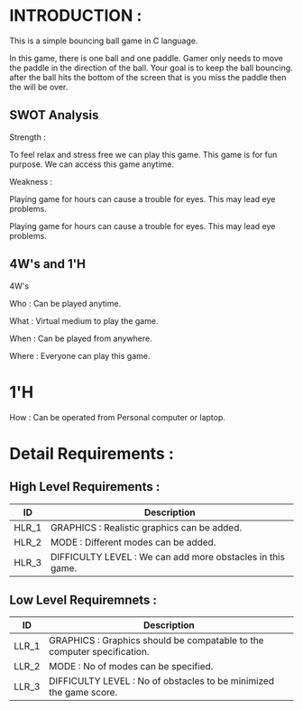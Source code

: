 # INTRODUCTION :

This is a simple bouncing ball game in C language.

In this game, there is one ball and one paddle. Gamer only needs to move the paddle in the direction of the ball. Your goal is to keep the ball bouncing.
after the ball hits the bottom of the screen that is you miss the paddle then the will be over.


## SWOT Analysis

Strength :

To feel relax and stress free we can play this game.
This game is for fun purpose.
We can access this game anytime.

Weakness :

Playing game for hours can cause a trouble for eyes.
This may lead eye problems.

Playing game for hours can cause a trouble for eyes.
This may lead eye problems.

## 4W's and 1'H

4W's

Who : Can be played anytime.

What : Virtual medium to play the game.

When : Can be played from anywhere.

Where : Everyone can play this game.

# 1'H

How : Can be operated from Personal computer or laptop.

# Detail Requirements :

## High Level Requirements :

| ID |	Description |
| ---- | ---- |
| HLR_1	| GRAPHICS : Realistic graphics can be added. |
| HLR_2	| MODE : Different modes can be added. |
| HLR_3 | DIFFICULTY LEVEL : We can add more obstacles in this game. |

## Low Level Requiremnets :
| ID | Description |
| ---- | ---- |
| LLR_1 | GRAPHICS : Graphics should be compatable to the computer specification. |
| LLR_2 | MODE : No of modes can be specified. |
| LLR_3 | DIFFICULTY LEVEL : No of obstacles to be minimized the game score. |
